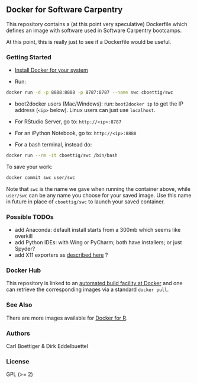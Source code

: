 
## Docker for Software Carpentry

This repository contains a (at this point very speculative) Dockerfile which
defines an image with software used in Software Carpentry bootcamps.

At this point, this is really just to see if a Dockerfile would be useful.

### Getting Started

- [Install Docker for your system](https://docs.docker.com/installation)

- Run:

```bash
docker run -d -p 8888:8888 -p 8787:8787 --name swc cboettig/swc
```
- boot2docker users (Mac/Windows): run: `boot2docker ip` to get the IP address (`<ip>` below).  Linux users can just use `localhost`.

- For RStudio Server, go to: `http://<ip>:8787`
- For an iPython Notebook, go to: `http://<ip>:8888`

- For a bash terminal, instead do:

```bash
docker run --rm -it cboettig/swc /bin/bash
```
To save your work:

```bash
docker commit swc user/swc
```

Note  that `swc` is the name we gave when running the container above, while `user/swc` can be any name you choose for your saved image.  Use this name in future in place of `cboettig/swc` to launch
your saved container.

### Possible TODOs

* add Anaconda: default install starts from a 300mb which seems like overkill
* add Python IDEs: with Wing or PyCharm; both have installers; or just Spyder?
* add X11 exporters as [described here](http://blog.docker.com/2013/07/docker-desktop-your-desktop-over-ssh-running-inside-of-a-docker-container/) ?


### Docker Hub

This repository is linked to an
[automated build facility at Docker](https://registry.hub.docker.com/u/eddelbuettel/docker-swc/)
and one can retrieve the corresponding images via a standard `docker pull`.

### See Also

There are more images available for [Docker for R](https://github.com/eddelbuettel/rocker).

### Authors

Carl Boettiger & Dirk Eddelbuettel

### License

GPL (>= 2)


